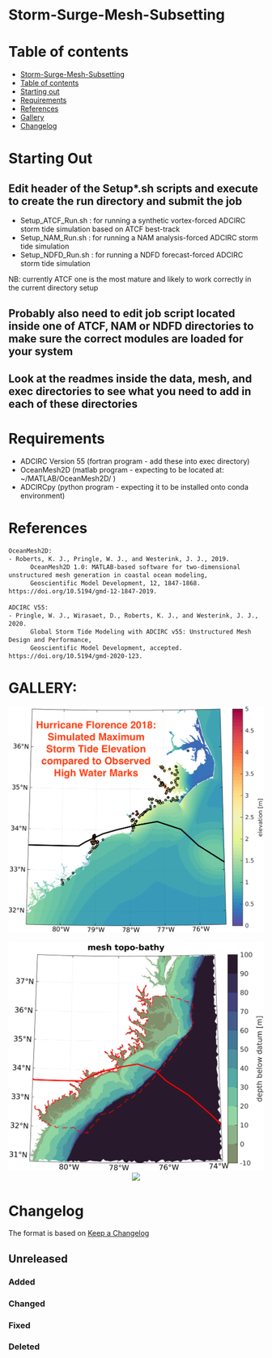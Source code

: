# Storm-Surge-Mesh-Subsetting

Table of contents
=================

<!--ts-->
   * [Storm-Surge-Mesh-Subsetting](#storm-surge-mesh-subsetting)
   * [Table of contents](#table-of-contents)
   * [Starting out](#starting-out)
   * [Requirements](#requirements)
   * [References](#references)
   * [Gallery](#gallery)
   * [Changelog](#changelog)
<!--te-->

Starting Out
============

## Edit header of the Setup*.sh scripts and execute to create the run directory and submit the job 
- Setup_ATCF_Run.sh : for running a synthetic vortex-forced ADCIRC storm tide simulation based on ATCF best-track
- Setup_NAM_Run.sh : for running a NAM analysis-forced ADCIRC storm tide simulation
- Setup_NDFD_Run.sh : for running a NDFD forecast-forced ADCIRC storm tide simulation

NB: currently ATCF one is the most mature and likely to work correctly in the current directory setup

## Probably also need to edit job script located inside one of ATCF, NAM or NDFD directories to make sure the correct modules are loaded for your system 

## Look at the readmes inside the data, mesh, and exec directories to see what you need to add in each of these directories

Requirements
==============

- ADCIRC Version 55 (fortran program - add these into exec directory)
- OceanMesh2D (matlab program - expecting to be located at: ~/MATLAB/OceanMesh2D/ )
- ADCIRCpy (python program - expecting it to be installed onto conda environment)

References
==============

```
OceanMesh2D:
- Roberts, K. J., Pringle, W. J., and Westerink, J. J., 2019.
      OceanMesh2D 1.0: MATLAB-based software for two-dimensional unstructured mesh generation in coastal ocean modeling,
      Geoscientific Model Development, 12, 1847-1868. https://doi.org/10.5194/gmd-12-1847-2019.

ADCIRC V55:
- Pringle, W. J., Wirasaet, D., Roberts, K. J., and Westerink, J. J., 2020.
      Global Storm Tide Modeling with ADCIRC v55: Unstructured Mesh Design and Performance,
      Geoscientific Model Development, accepted. https://doi.org/10.5194/gmd-2020-123.
```

GALLERY:
=========

<p align="center">
  <img src = "imgs/Florence_maxele.png"> &nbsp &nbsp &nbsp &nbsp
  <img src = "imgs/Florence_bathy.png"> &nbsp &nbsp &nbsp &nbsp
  <img src = "imgs/Florence_meshreso.png"> &nbsp &nbsp &nbsp &nbsp
</p>

Changelog
=========

The format is based on [Keep a Changelog](https://keepachangelog.com/en/1.0.0/)

## Unreleased

### Added

### Changed

### Fixed

### Deleted
